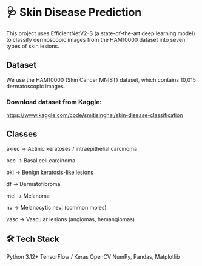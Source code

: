 # 🩺 Skin Disease Prediction

This project uses EfficientNetV2-S (a state-of-the-art deep learning model) to classify dermoscopic images from the HAM10000 dataset into seven types of skin lesions.

## Dataset

We use the HAM10000 (Skin Cancer MNIST)
 dataset, which contains 10,015 dermatoscopic images.

### Download dataset from Kaggle:

https://www.kaggle.com/code/smitisinghal/skin-disease-classification

## Classes 

akiec → Actinic keratoses / intraepithelial carcinoma

bcc → Basal cell carcinoma

bkl → Benign keratosis-like lesions

df → Dermatofibroma

mel → Melanoma

nv → Melanocytic nevi (common moles)

vasc → Vascular lesions (angiomas, hemangiomas)

## 🛠️ Tech Stack

Python 3.12+
TensorFlow / Keras
OpenCV
NumPy, Pandas, Matplotlib
